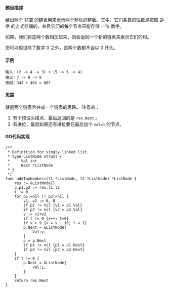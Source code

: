 #### 题目描述
给出两个 非空 的链表用来表示两个非负的整数。其中，它们各自的位数是按照 逆序 的方式存储的，并且它们的每个节点只能存储 一位 数字。

如果，我们将这两个数相加起来，则会返回一个新的链表来表示它们的和。

您可以假设除了数字 0 之外，这两个数都不会以 0 开头。
#### 示例
```
输入：(2 -> 4 -> 3) + (5 -> 6 -> 4)
输出：7 -> 0 -> 8
原因：342 + 465 = 807
```

#### 思路
就是两个链表合并成一个链表的思路。
注意点：
1. 有个预设头结点，最后返回的是 `res.Next` 。
2. 有进位，最后如果还有进位要在最后加个 `val=1` 的节点。
#### GO代码实现
```
/**
 * Definition for singly-linked list.
 * type ListNode struct {
 *     Val int
 *     Next *ListNode
 * }
 */
func addTwoNumbers(l1 *ListNode, l2 *ListNode) *ListNode {
    res := &ListNode{}
    p,p1,p2 := res,l1,l2
    t := 0
    for p1!=nil || p2!=nil {
        v1, v2 := 0, 0
        if p1 != nil {v1 = p1.Val}
        if p2 != nil {v2 = p2.Val}
        v := v1+v2
        if t != 0 {v++; t=0}
        if v > 9 {v = v - 10; t = 1}
        p.Next = &ListNode{
            Val:v,
        }
        p = p.Next
        if p1 != nil {p1 = p1.Next}
        if p2 != nil {p2 = p2.Next}
    }
    if t != 0 {
        p.Next = &ListNode{
            Val:1,
        }
    }
    return res.Next
}
```